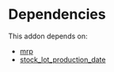 # Dependencies

This addon depends on:

- [mrp](../../odoo-bringout-oca-ocb-mrp)
- [stock_lot_production_date](../../odoo-bringout-oca-stock-logistics-workflow-stock_lot_production_date)
